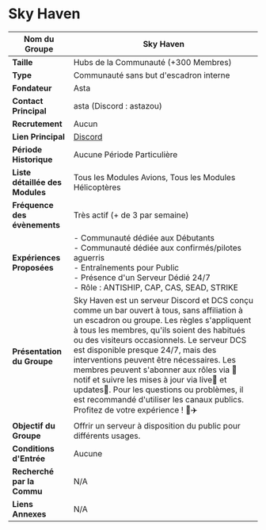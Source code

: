 # Sky Haven

| **Nom du Groupe**     | Sky Haven                                                   |
|------------------------|--------------------------------------------------------------|
| **Taille**             | Hubs de la Communauté (+300 Membres)                        |
| **Type**               | Communauté sans but d'escadron interne                      |
| **Fondateur**          | Asta                                                         |
| **Contact Principal**  | asta (Discord : astazou)                                    |
| **Recrutement**        | Aucun                                                        |
| **Lien Principal**     | [Discord](https://discord.gg/AGRKs4vqeB)                    |
| **Période Historique** | Aucune Période Particulière                                  |
| **Liste détaillée des Modules** | Tous les Modules Avions, Tous les Modules Hélicoptères |
| **Fréquence des évènements** | Très actif (+ de 3 par semaine)                          |
| **Expériences Proposées** | - Communauté dédiée aux Débutants<br/>- Communauté dédiée aux confirmés/pilotes aguerris<br/>- Entraînements pour Public<br/>- Présence d'un Serveur Dédié 24/7<br/>- Rôle : ANTISHIP, CAP, CAS, SEAD, STRIKE |
| **Présentation du Groupe** | Sky Haven est un serveur Discord et DCS conçu comme un bar ouvert à tous, sans affiliation à un escadron ou groupe. Les règles s'appliquent à tous les membres, qu'ils soient des habitués ou des visiteurs occasionnels. Le serveur DCS est disponible presque 24/7, mais des interventions peuvent être nécessaires. Les membres peuvent s'abonner aux rôles via ⁠📲notif et suivre les mises à jour via ⁠live🔴 et ⁠updates🧾. Pour les questions ou problèmes, il est recommandé d'utiliser les canaux publics. Profitez de votre expérience ! 🚀✈️ |
| **Objectif du Groupe** | Offrir un serveur à disposition du public pour différents usages. |
| **Conditions d'Entrée** | Aucune                                                      |
| **Recherché par la Commu** | N/A                                                      |
| **Liens Annexes**      | N/A                                                          |
